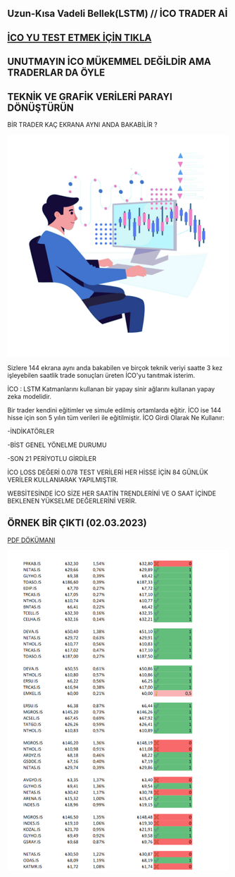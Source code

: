 ## Uzun-Kısa Vadeli Bellek(LSTM) // İCO TRADER Aİ

## [İCO YU TEST ETMEK İÇİN TIKLA](https://borsa.twowaydev.com/)

## UNUTMAYIN İCO MÜKEMMEL DEĞİLDİR AMA TRADERLAR DA ÖYLE 

## TEKNİK VE GRAFİK VERİLERİ PARAYI DÖNÜŞTÜRÜN


BİR TRADER KAÇ EKRANA AYNI ANDA BAKABİLİR ? 

![trader](https://github.com/mock3ng/ico/blob/main/TRANSPERENT-DAY-TRADING.png)



Sizlere 144 ekrana aynı anda bakabilen ve birçok teknik veriyi saatte 3 kez işleyebilen saatlik trade sonuçları üreten İCO'yu tanıtmak isterim.

İCO : LSTM Katmanlarını kullanan bir yapay sinir ağlarını kullanan yapay zeka modelidir.

Bir trader kendini eğitimler ve simule edilmiş ortamlarda eğitir. İCO ise 144 hisse için son 5 yılın tüm verileri ile eğitilmiştir.
İCO Girdi Olarak Ne Kullanır:

-İNDİKATÖRLER

-BİST GENEL YÖNELME DURUMU

-SON 21 PERİYOTLU GİRDİLER

İCO LOSS DEĞERİ 0.078
TEST VERİLERİ HER HİSSE İÇİN 84 GÜNLÜK VERİLER KULLANIARAK YAPILMIŞTIR.

WEBSİTESİNDE İCO SİZE HER SAATİN TRENDLERİNİ VE O SAAT İÇİNDE BEKLENEN YÜKSELME DEĞERLERİNİ VERİR.

## ÖRNEK BİR ÇIKTI (02.03.2023)

[PDF DÖKÜMANI](https://github.com/mock3ng/ico/blob/main/Trade-2-02.03.2023-1.pdf)


![ico](https://github.com/mock3ng/ico/blob/main/ico.png)
